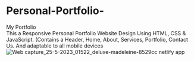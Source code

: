 # Personal-Portfolio-
My Portfolio <br>
This a Responsive Personal Portfolio Website Design Using HTML, CSS & JavaScript.
(Contains a Header, Home, About, Services, Portfolio, Contact Us. And adaptable to all mobile devices
![Web capture_25-5-2023_01522_deluxe-madeleine-8529cc netlify app](https://github.com/lotsun/Personal-Portfolio-/assets/50834895/1f8557d9-4d26-47a3-8362-47382c7fe1b7)
